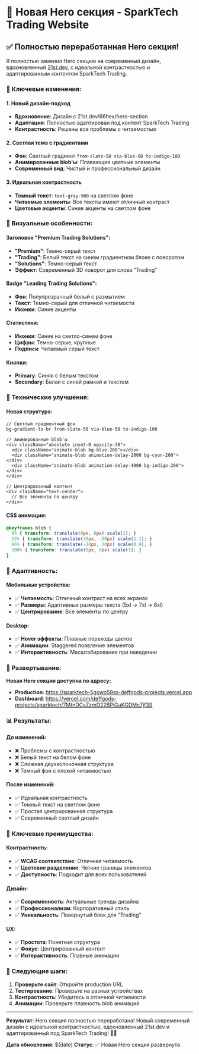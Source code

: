 # 🎨 Новая Hero секция - SparkTech Trading Website

## ✅ Полностью переработанная Hero секция!

Я полностью заменил Hero секцию на современный дизайн, вдохновленный [21st.dev](https://21st.dev/66hex/hero-section/default), с идеальной контрастностью и адаптированным контентом SparkTech Trading.

### 🎯 Ключевые изменения:

#### 1. **Новый дизайн-подход**
- **Вдохновение**: Дизайн с 21st.dev/66hex/hero-section
- **Адаптация**: Полностью адаптирован под контент SparkTech Trading
- **Контрастность**: Решены все проблемы с читаемостью

#### 2. **Светлая тема с градиентами**
- **Фон**: Светлый градиент `from-slate-50 via-blue-50 to-indigo-100`
- **Анимированные blob'ы**: Плавающие цветные элементы
- **Современный вид**: Чистый и профессиональный дизайн

#### 3. **Идеальная контрастность**
- **Темный текст**: `text-gray-900` на светлом фоне
- **Читаемые элементы**: Все тексты имеют отличный контраст
- **Цветовые акценты**: Синие акценты на светлом фоне

### 🎨 Визуальные особенности:

#### **Заголовок "Premium Trading Solutions":**
- **"Premium"**: Темно-серый текст
- **"Trading"**: Белый текст на синем градиентном блоке с поворотом
- **"Solutions"**: Темно-серый текст
- **Эффект**: Современный 3D поворот для слова "Trading"

#### **Badge "Leading Trading Solutions":**
- **Фон**: Полупрозрачный белый с размытием
- **Текст**: Темно-серый для отличной читаемости
- **Иконки**: Синие акценты

#### **Статистики:**
- **Иконки**: Синие на светло-синем фоне
- **Цифры**: Темно-серые, крупные
- **Подписи**: Читаемый серый текст

#### **Кнопки:**
- **Primary**: Синяя с белым текстом
- **Secondary**: Белая с синей рамкой и текстом

### 🔧 Технические улучшения:

#### **Новая структура:**
```tsx
// Светлый градиентный фон
bg-gradient-to-br from-slate-50 via-blue-50 to-indigo-100

// Анимированные blob'ы
<div className="absolute inset-0 opacity-30">
  <div className="animate-blob bg-blue-200"></div>
  <div className="animate-blob animation-delay-2000 bg-cyan-200"></div>
  <div className="animate-blob animation-delay-4000 bg-indigo-200"></div>
</div>

// Центрированный контент
<div className="text-center">
  // Все элементы по центру
</div>
```

#### **CSS анимации:**
```css
@keyframes blob {
  0% { transform: translate(0px, 0px) scale(1); }
  33% { transform: translate(30px, -50px) scale(1.1); }
  66% { transform: translate(-20px, 20px) scale(0.9); }
  100% { transform: translate(0px, 0px) scale(1); }
}
```

### 📱 Адаптивность:

#### **Мобильные устройства:**
- ✅ **Читаемость**: Отличный контраст на всех экранах
- ✅ **Размеры**: Адаптивные размеры текста (5xl → 7xl → 8xl)
- ✅ **Центрирование**: Все элементы по центру

#### **Desktop:**
- ✅ **Hover эффекты**: Плавные переходы цветов
- ✅ **Анимации**: Staggered появление элементов
- ✅ **Интерактивность**: Масштабирование при наведении

### 🚀 Развертывание:

**Новая Hero секция доступна по адресу:**
- **Production**: https://sparktech-5gowo58sx-deffgods-projects.vercel.app
- **Dashboard**: https://vercel.com/deffgods-projects/sparktech/7MtnDCsZzmD22BPiGuKGDMc7jf3S

### 📊 Результаты:

#### **До изменений:**
- ❌ Проблемы с контрастностью
- ❌ Белый текст на белом фоне
- ❌ Сложная двухколоночная структура
- ❌ Темный фон с плохой читаемостью

#### **После изменений:**
- ✅ Идеальная контрастность
- ✅ Темный текст на светлом фоне
- ✅ Простая центрированная структура
- ✅ Современный светлый дизайн

### 🎯 Ключевые преимущества:

#### **Контрастность:**
- ✅ **WCAG соответствие**: Отличная читаемость
- ✅ **Цветовое разделение**: Четкие границы элементов
- ✅ **Доступность**: Подходит для всех пользователей

#### **Дизайн:**
- ✅ **Современность**: Актуальные тренды дизайна
- ✅ **Профессионализм**: Корпоративный стиль
- ✅ **Уникальность**: Повернутый блок для "Trading"

#### **UX:**
- ✅ **Простота**: Понятная структура
- ✅ **Фокус**: Центрированный контент
- ✅ **Интерактивность**: Плавные анимации

### 🔄 Следующие шаги:

1. **Проверьте сайт**: Откройте production URL
2. **Тестирование**: Проверьте на разных устройствах
3. **Контрастность**: Убедитесь в отличной читаемости
4. **Анимации**: Проверьте плавность blob анимаций

---

**Результат**: Hero секция полностью переработана! Новый современный дизайн с идеальной контрастностью, вдохновленный 21st.dev и адаптированный под SparkTech Trading! 🎨✨

**Дата обновления**: $(date)
**Статус**: ✅ Новая Hero секция развернута
